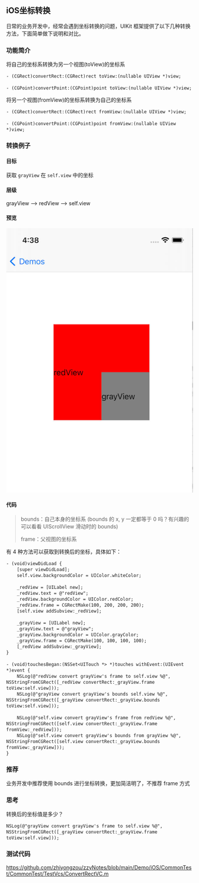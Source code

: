 ## iOS坐标转换

日常的业务开发中，经常会遇到坐标转换的问题，UIKit 框架提供了以下几种转换方法，下面简单做下说明和对比。

### 功能简介

将自己的坐标系转换为另一个视图(toView)的坐标系

```objc
- (CGRect)convertRect:(CGRect)rect toView:(nullable UIView *)view;

- (CGPoint)convertPoint:(CGPoint)point toView:(nullable UIView *)view;
```

将另一个视图(fromView)的坐标系转换为自己的坐标系

```objc
- (CGRect)convertRect:(CGRect)rect fromView:(nullable UIView *)view;

- (CGPoint)convertPoint:(CGPoint)point fromView:(nullable UIView *)view;
```

### 转换例子

#### 目标
获取 `grayView` 在 `self.view` 中的坐标

#### 层级
grayView --> redView --> self.view

#### 预览
<img src="../imgs/conver_rect.jpg">

#### 代码
> bounds：自己本身的坐标系 (bounds 的 x, y 一定都等于 0 吗？有兴趣的可以看看 UIScrollView 滑动时的 bounds)
> 
> frame：父视图的坐标系

有 4 种方法可以获取到转换后的坐标，具体如下：

```objc
- (void)viewDidLoad {
    [super viewDidLoad];
    self.view.backgroundColor = UIColor.whiteColor;
    
    _redView = [UILabel new];
    _redView.text = @"redView";
    _redView.backgroundColor = UIColor.redColor;
    _redView.frame = CGRectMake(100, 200, 200, 200);
    [self.view addSubview:_redView];
    
    _grayView = [UILabel new];
    _grayView.text = @"grayView";
    _grayView.backgroundColor = UIColor.grayColor;
    _grayView.frame = CGRectMake(100, 100, 100, 100);
    [_redView addSubview:_grayView];
}

- (void)touchesBegan:(NSSet<UITouch *> *)touches withEvent:(UIEvent *)event {
    NSLog(@"redView convert grayView's frame to self.view %@", NSStringFromCGRect([_redView convertRect:_grayView.frame toView:self.view]));
    NSLog(@"grayView convert grayView's bounds self.view %@", NSStringFromCGRect([_grayView convertRect:_grayView.bounds toView:self.view]));
    
    NSLog(@"self.view convert grayView's frame from redView %@", NSStringFromCGRect([self.view convertRect:_grayView.frame fromView:_redView]));
    NSLog(@"self.view convert grayView's bounds from grayView %@", NSStringFromCGRect([self.view convertRect:_grayView.bounds fromView:_grayView]));
}
```

### 推荐
业务开发中推荐使用 bounds 进行坐标转换，更加简洁明了，不推荐 frame 方式

### 思考
转换后的坐标值是多少？

```objc
NSLog(@"grayView convert grayView's frame to self.view %@", NSStringFromCGRect([_grayView convertRect:_grayView.frame toView:self.view]));
```

### 测试代码
https://github.com/zhiyongzou/zzyNotes/blob/main/Demo/iOS/CommonTest/CommonTest/TestVcs/ConvertRectVC.m
